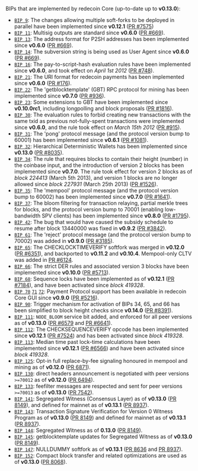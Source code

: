 BIPs that are implemented by redecoin Core (up-to-date up to **v0.13.0**):

* [`BIP 9`](https://github.com/redecoin/bips/blob/master/bip-0009.mediawiki): The changes allowing multiple soft-forks to be deployed in parallel have been implemented since **v0.12.1**  ([PR #7575](https://github.com/redecoinProject/redecoin/pull/7575))
* [`BIP 11`](https://github.com/redecoin/bips/blob/master/bip-0011.mediawiki): Multisig outputs are standard since **v0.6.0** ([PR #669](https://github.com/redecoinProject/redecoin/pull/669)).
* [`BIP 13`](https://github.com/redecoin/bips/blob/master/bip-0013.mediawiki): The address format for P2SH addresses has been implemented since **v0.6.0** ([PR #669](https://github.com/redecoinProject/redecoin/pull/669)).
* [`BIP 14`](https://github.com/redecoin/bips/blob/master/bip-0014.mediawiki): The subversion string is being used as User Agent since **v0.6.0** ([PR #669](https://github.com/redecoinProject/redecoin/pull/669)).
* [`BIP 16`](https://github.com/redecoin/bips/blob/master/bip-0016.mediawiki): The pay-to-script-hash evaluation rules have been implemented since **v0.6.0**, and took effect on *April 1st 2012* ([PR #748](https://github.com/redecoinProject/redecoin/pull/748)).
* [`BIP 21`](https://github.com/redecoin/bips/blob/master/bip-0021.mediawiki): The URI format for redecoin payments has been implemented since **v0.6.0** ([PR #176](https://github.com/redecoinProject/redecoin/pull/176)).
* [`BIP 22`](https://github.com/redecoin/bips/blob/master/bip-0022.mediawiki): The 'getblocktemplate' (GBT) RPC protocol for mining has been implemented since **v0.7.0** ([PR #936](https://github.com/redecoinProject/redecoin/pull/936)).
* [`BIP 23`](https://github.com/redecoin/bips/blob/master/bip-0023.mediawiki): Some extensions to GBT have been implemented since **v0.10.0rc1**, including longpolling and block proposals ([PR #1816](https://github.com/redecoinProject/redecoin/pull/1816)).
* [`BIP 30`](https://github.com/redecoin/bips/blob/master/bip-0030.mediawiki): The evaluation rules to forbid creating new transactions with the same txid as previous not-fully-spent transactions were implemented since **v0.6.0**, and the rule took effect on *March 15th 2012* ([PR #915](https://github.com/redecoinProject/redecoin/pull/915)).
* [`BIP 31`](https://github.com/redecoin/bips/blob/master/bip-0031.mediawiki): The 'pong' protocol message (and the protocol version bump to 60001) has been implemented since **v0.6.1** ([PR #1081](https://github.com/redecoinProject/redecoin/pull/1081)).
* [`BIP 32`](https://github.com/redecoin/bips/blob/master/bip-0032.mediawiki): Hierarchical Deterministic Wallets has been implemented since **v0.13.0** ([PR #8035](https://github.com/redecoinProject/redecoin/pull/8035)).
* [`BIP 34`](https://github.com/redecoin/bips/blob/master/bip-0034.mediawiki): The rule that requires blocks to contain their height (number) in the coinbase input, and the introduction of version 2 blocks has been implemented since **v0.7.0**. The rule took effect for version 2 blocks as of *block 224413* (March 5th 2013), and version 1 blocks are no longer allowed since *block 227931* (March 25th 2013) ([PR #1526](https://github.com/redecoinProject/redecoin/pull/1526)).
* [`BIP 35`](https://github.com/redecoin/bips/blob/master/bip-0035.mediawiki): The 'mempool' protocol message (and the protocol version bump to 60002) has been implemented since **v0.7.0** ([PR #1641](https://github.com/redecoinProject/redecoin/pull/1641)).
* [`BIP 37`](https://github.com/redecoin/bips/blob/master/bip-0037.mediawiki): The bloom filtering for transaction relaying, partial merkle trees for blocks, and the protocol version bump to 70001 (enabling low-bandwidth SPV clients) has been implemented since **v0.8.0** ([PR #1795](https://github.com/redecoinProject/redecoin/pull/1795)).
* [`BIP 42`](https://github.com/redecoin/bips/blob/master/bip-0042.mediawiki): The bug that would have caused the subsidy schedule to resume after block 13440000 was fixed in **v0.9.2** ([PR #3842](https://github.com/redecoinProject/redecoin/pull/3842)).
* [`BIP 61`](https://github.com/redecoin/bips/blob/master/bip-0061.mediawiki): The 'reject' protocol message (and the protocol version bump to 70002) was added in **v0.9.0** ([PR #3185](https://github.com/redecoinProject/redecoin/pull/3185)).
* [`BIP 65`](https://github.com/redecoin/bips/blob/master/bip-0065.mediawiki): The CHECKLOCKTIMEVERIFY softfork was merged in **v0.12.0** ([PR #6351](https://github.com/redecoinProject/redecoin/pull/6351)), and backported to **v0.11.2** and **v0.10.4**. Mempool-only CLTV was added in [PR #6124](https://github.com/redecoinProject/redecoin/pull/6124).
* [`BIP 66`](https://github.com/redecoin/bips/blob/master/bip-0066.mediawiki): The strict DER rules and associated version 3 blocks have been implemented since **v0.10.0** ([PR #5713](https://github.com/redecoinProject/redecoin/pull/5713)).
* [`BIP 68`](https://github.com/redecoin/bips/blob/master/bip-0068.mediawiki): Sequence locks have been implemented as of **v0.12.1**  ([PR #7184](https://github.com/redecoinProject/redecoin/pull/7184)), and have been activated since *block 419328*.
* [`BIP 70`](https://github.com/redecoin/bips/blob/master/bip-0070.mediawiki) [`71`](https://github.com/redecoin/bips/blob/master/bip-0071.mediawiki) [`72`](https://github.com/redecoin/bips/blob/master/bip-0072.mediawiki): Payment Protocol support has been available in redecoin Core GUI since **v0.9.0** ([PR #5216](https://github.com/redecoinProject/redecoin/pull/5216)).
* [`BIP 90`](https://github.com/redecoin/bips/blob/master/bip-0090.mediawiki): Trigger mechanism for activation of BIPs 34, 65, and 66 has been simplified to block height checks since **v0.14.0** ([PR #8391](https://github.com/redecoinProject/redecoin/pull/8391)).
* [`BIP 111`](https://github.com/redecoin/bips/blob/master/bip-0111.mediawiki): `NODE_BLOOM` service bit added, and enforced for all peer versions as of **v0.13.0** ([PR #6579](https://github.com/redecoinProject/redecoin/pull/6579) and [PR #6641](https://github.com/redecoinProject/redecoin/pull/6641)).
* [`BIP 112`](https://github.com/redecoin/bips/blob/master/bip-0112.mediawiki): The CHECKSEQUENCEVERIFY opcode has been implemented since **v0.12.1** ([PR #7524](https://github.com/redecoinProject/redecoin/pull/7524)) and has been activated since *block 419328*.
* [`BIP 113`](https://github.com/redecoin/bips/blob/master/bip-0113.mediawiki): Median time past lock-time calculations have been implemented since **v0.12.1** ([PR #6566](https://github.com/redecoinProject/redecoin/pull/6566)) and have been activated since *block 419328*.
* [`BIP 125`](https://github.com/redecoin/bips/blob/master/bip-0125.mediawiki): Opt-in full replace-by-fee signaling honoured in mempool and mining as of **v0.12.0** ([PR 6871](https://github.com/redecoinProject/redecoin/pull/6871)).
* [`BIP 130`](https://github.com/redecoin/bips/blob/master/bip-0130.mediawiki): direct headers announcement is negotiated with peer versions `>=70012` as of **v0.12.0** ([PR 6494](https://github.com/redecoinProject/redecoin/pull/6494)).
* [`BIP 133`](https://github.com/redecoin/bips/blob/master/bip-0133.mediawiki): feefilter messages are respected and sent for peer versions `>=70013` as of **v0.13.0** ([PR 7542](https://github.com/redecoinProject/redecoin/pull/7542)).
* [`BIP 141`](https://github.com/redecoin/bips/blob/master/bip-0141.mediawiki): Segregated Witness (Consensus Layer) as of **v0.13.0** ([PR 8149](https://github.com/redecoinProject/redecoin/pull/8149)), and defined for mainnet as of **v0.13.1** ([PR 8937](https://github.com/redecoinProject/redecoin/pull/8937)).
* [`BIP 143`](https://github.com/redecoin/bips/blob/master/bip-0143.mediawiki): Transaction Signature Verification for Version 0 Witness Program as of **v0.13.0** ([PR 8149](https://github.com/redecoinProject/redecoin/pull/8149)) and defined for mainnet as of **v0.13.1** ([PR 8937](https://github.com/redecoinProject/redecoin/pull/8937)).
* [`BIP 144`](https://github.com/redecoin/bips/blob/master/bip-0144.mediawiki): Segregated Witness as of **0.13.0** ([PR 8149](https://github.com/redecoinProject/redecoin/pull/8149)).
* [`BIP 145`](https://github.com/redecoin/bips/blob/master/bip-0145.mediawiki): getblocktemplate updates for Segregated Witness as of **v0.13.0** ([PR 8149](https://github.com/redecoinProject/redecoin/pull/8149)).
* [`BIP 147`](https://github.com/redecoin/bips/blob/master/bip-0147.mediawiki): NULLDUMMY softfork as of **v0.13.1** ([PR 8636](https://github.com/redecoinProject/redecoin/pull/8636) and [PR 8937](https://github.com/redecoinProject/redecoin/pull/8937)).
* [`BIP 152`](https://github.com/redecoin/bips/blob/master/bip-0152.mediawiki): Compact block transfer and related optimizations are used as of **v0.13.0** ([PR 8068](https://github.com/redecoinProject/redecoin/pull/8068)).
